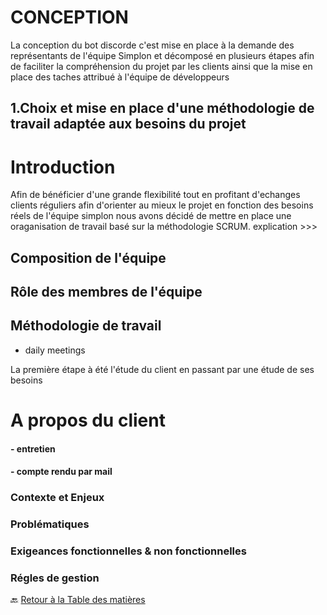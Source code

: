 # CONCEPTION

La conception du bot discorde c'est mise en place à la demande des représentants de l'équipe Simplon et décomposé en plusieurs étapes afin de faciliter la compréhension du projet par les clients ainsi que la mise en place des taches attribué à l'équipe de développeurs

## 1.Choix et mise en place d'une méthodologie de travail adaptée aux besoins du projet

# Introduction

Afin de bénéficier d'une grande flexibilité tout en profitant d'echanges clients réguliers afin d'orienter au mieux le projet en fonction des besoins réels de l'équipe simplon nous avons décidé de mettre en place une oraganisation de travail basé sur la méthodologie SCRUM. explication >>>

## Composition de l'équipe

## Rôle des membres de l'équipe

## Méthodologie de travail

- daily meetings

La première étape à été l'étude du client en passant par une étude de ses besoins

# A propos du client

#### - entretien

#### - compte rendu par mail

### Contexte et Enjeux

### Problématiques

### Exigeances fonctionnelles & non fonctionnelles

### Régles de gestion

🔙 [Retour à la Table des matières](../README.md)
